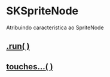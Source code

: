 # SKSpriteNode

Atribuindo caracteristica ao SpriteNode

## [.run( )](https://github.com/ghsumiyasu/Swift/blob/main/README-SpriteNode-Run-br-pt.md)
## [touches...( )](https://github.com/ghsumiyasu/Swift/blob/main/README-SpriteNode-Touches-br-pt.md)